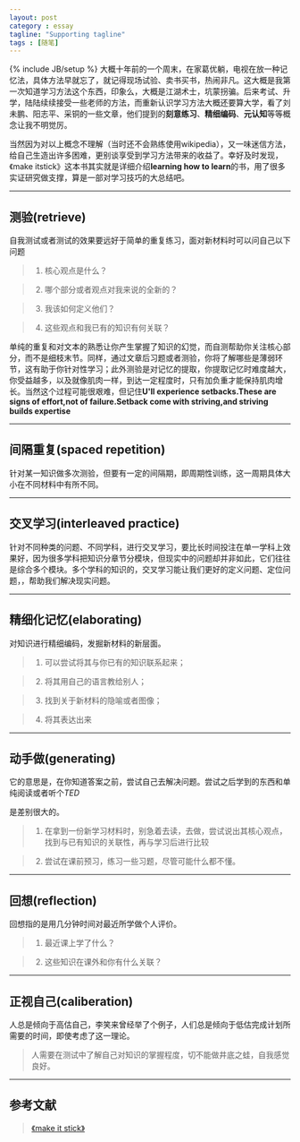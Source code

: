 ```yaml
---
layout: post
category : essay
tagline: "Supporting tagline"
tags : [随笔]
---
```

{% include JB/setup %}
大概十年前的一个周末，在家葛优躺，电视在放一种记忆法，具体方法早就忘了，就记得现场试验、卖书买书，热闹非凡。这大概是我第一次知道学习方法这个东西，印象么，大概是江湖术士，坑蒙拐骗。后来考试、升学，陆陆续续接受一些老师的方法，而重新认识学习方法大概还要算大学，看了刘未鹏、阳志平、采铜的一些文章，他们提到的**刻意练习**、**精细编码**、**元认知**等等概念让我不明觉厉。

当然因为对以上概念不理解（当时还不会熟练使用wikipedia），又一味迷信方法，给自己生造出许多困难，更别谈享受到学习方法带来的收益了。幸好及时发现，《make itstick》这本书其实就是详细介绍**learning how to learn**的书，用了很多实证研究做支撑，算是一部对学习技巧的大总结吧。

---

## 测验(retrieve)

自我测试或者测试的效果要远好于简单的重复练习，面对新材料时可以问自己以下问题
	
> 1. 核心观点是什么？

> 2. 哪个部分或者观点对我来说的全新的？

> 3. 我该如何定义他们？

> 4. 这些观点和我已有的知识有何关联？

单纯的重复和对文本的熟悉让你产生掌握了知识的幻觉，而自测帮助你关注核心部分，而不是细枝末节。同样，通过文章后习题或者测验，你将了解哪些是薄弱环节，这有助于你针对性学习；此外测验是对记忆的提取，你提取记忆时难度越大，你受益越多，以及就像肌肉一样，到达一定程度时，只有加负重才能保持肌肉增长。当然这个过程可能很艰难，但记住**U'll experience setbacks.These are signs of effort,not of failure.Setback come with striving,and striving builds expertise**	

---

## 间隔重复(spaced repetition)

针对某一知识做多次测验，但要有一定的间隔期，即周期性训练，这一周期具体大小在不同材料中有所不同。

---

## 交叉学习(interleaved practice)

针对不同种类的问题、不同学科，进行交叉学习，要比长时间投注在单一学科上效果好，因为很多学科把知识分章节分模块，但现实中的问题却并非如此，它们往往是综合多个模块。多个学科的知识的，交叉学习能让我们更好的定义问题、定位问题，，帮助我们解决现实问题。

---

## 精细化记忆(elaborating)

对知识进行精细编码，发掘新材料的新层面。

> 1. 可以尝试将其与你已有的知识联系起来；
	
> 2. 将其用自己的语言教给别人；
	
> 3. 找到关于新材料的隐喻或者图像；
	
> 4. 将其表达出来

---

## 动手做(generating)

它的意思是，在你知道答案之前，尝试自己去解决问题。尝试之后学到的东西和单纯阅读或者听个*TED*

是差别很大的。

> 1. 在拿到一份新学习材料时，别急着去读，去做，尝试说出其核心观点，找到与已有知识的关联性，再与学习后进行比较

> 2. 尝试在课前预习，练习一些习题，尽管可能什么都不懂。

---

## 回想(reflection)

回想指的是用几分钟时间对最近所学做个人评价。

> 1. 最近课上学了什么？

> 2. 这些知识在课外和你有什么关联？

---

## 正视自己(caliberation)

人总是倾向于高估自己，李笑来曾经举了个例子，人们总是倾向于低估完成计划所需要的时间，即使考虑了这一理论。

> 人需要在测试中了解自己对知识的掌握程度，切不能做井底之蛙，自我感觉良好。

---

## 参考文献
	
> [《make it stick》](https://book.douban.com/subject/25894673) 

